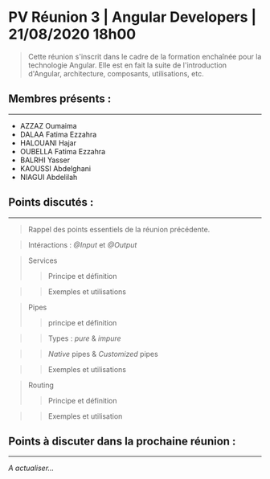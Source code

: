 # PV Réunion 3 | Angular Developers | 21/08/2020 18h00

> Cette réunion s'inscrit dans le cadre de la formation enchaînée pour la technologie Angular. Elle est en fait la suite de l'introduction d'Angular, architecture, composants, utilisations, etc.

## Membres présents :
---

- AZZAZ Oumaima
- DALAA Fatima Ezzahra
- HALOUANI Hajar
- OUBELLA Fatima Ezzahra
- BALRHI Yasser
- KAOUSSI Abdelghani
- NIAGUI Abdelilah

## Points discutés :
---

> Rappel des points essentiels de la réunion précédente.

> Intéractions : _@Input_ et _@Output_

> Services
>> Principe et définition

>> Exemples et utilisations

> Pipes
>> principe et définition

>> Types : _pure_ & _impure_

>> _Native_ pipes & _Customized_ pipes

>> Exemples et utilisations

> Routing
>> Principe et définition

>> Exemples et utilisation

## Points à discuter dans la prochaine réunion :
---
_A actualiser..._

